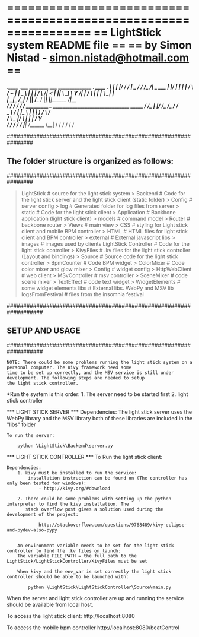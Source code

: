 ================================================================
==              LightStick system README file                 ==
==        by Simon Nistad - simon.nistad@hotmail.com          ==
================================================================

.____    .___  ________  ___ ______________   ____________________.____________  ____  __.
|    |   |   |/  _____/ /   |   \__    ___/  /   _____/\__    ___/|   \_   ___ \|    |/ _|
|    |   |   /   \  ___/    ~    \|    |     \_____  \   |    |   |   /    \  \/|      <
|    |___|   \    \_\  \    Y    /|    |     /        \  |    |   |   \     \___|    |  \
|_______ \___|\______  /\___|_  / |____|    /_______  /  |____|   |___|\______  /____|__ \
        \/           \/       \/                    \/                        \/        \/
  ______________.___. _______________________________   _____
 /   _____/\__  |   |/   _____/\__    ___/\_   _____/  /     \
 \_____  \  /   |   |\_____  \   |    |    |    __)_  /  \ /  \
 /        \ \____   |/        \  |    |    |        \/    Y    \
/_______  / / ______/_______  /  |____|   /_______  /\____|__  /
        \/  \/              \/                    \/         \/

################################################################
##     The folder structure is organized as follows:          ##
################################################################


> LightStick                    # source for the light stick system
    > Backend                   # Code for the light stick server and the light stick client (static folder)
       > Config                 # server config
       > log                    # Generated folder for log files from server
       > static                 # Code for the light stick client
            > Application           # Backbone application (light stick client)
                > models            # command model
                > Router            # backbone router
                > Views             # main view
            > CSS                   # styling for Light stick client and mobile BPM controller
            > HTML                  # HTML files for light stick client and BPM controller
            > external              # External javascript libs
            > images                # images used by clients
   > LightStick Controller  # Code for the light stick controller
        > KivyFiles             # .kv files for the light stick controller (Layout and bindings)
        > Source                # Source code for the light stick controller
            > BpmCounter            # Code BPM widget
            > ColorMixer            # Code color mixer and glow mixer
            > Config                # widget config
            > HttpWebClient         # web client
            > MSvController         # msv controller
            > SceneMixer            # code scene mixer
            > TextEffect            # code text widget
            > WidgetElements        # some widget elements
   > libs                   # External libs. WebPy and MSV lib
   > logsFromFestival       # files from the insomnia festival


###################################################################
##                     SETUP AND USAGE                           ##
###################################################################

    NOTE: There could be some problems running the light stick system on a personal computer. The Kivy framework need some
    time to be set up correctly, and the MSV service is still under development. The following steps are needed to setup
    the light stick controller.

*Run the system is this order:
    1. The server need to be started first
    2. light stick controller


*** LIGHT STICK SERVER ***
    Dependencies:
        The light stick server uses the WebPy library and the MSV library both of these libraries are included in
        the "libs" folder

    To run the server:

        python \LightStick\Backend\server.py


*** LIGHT STICK CONTROLLER ***
    To Run the light stick client:

    Dependencies:
        1. kivy must be installed to run the service:
            installation instruction can be found on (The controller has only been tested for windows):
                - http://kivy.org/#download

        2. There could be some problems with setting up the python interpreter to find the kivy installation. The
           stack overflow post gives a solution used during the development of the project:

                http://stackoverflow.com/questions/9768489/kivy-eclipse-and-pydev-also-pypy


        An environment variable needs to be set for the light stick controller to find the .kv files on launch:
        The variable FILE_PATH = the full path to the LightStick/LightStickController/KivyFiles must be set

        When kivy and the env_var is set correctly the light stick controller should be able to be launched with:

            python \LightStick\LightStickController\Source\main.py


When the server and light stick controller are up and running the service should be available from local host.

To access the light stick client:
    http://localhost:8080

To access the mobile bpm controller
    http://localhost:8080/beatControl